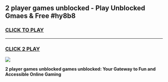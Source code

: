 
## 2 player games unblocked - Play Unblocked Gmaes & Free #hy8b8
<h3>
<a href="https://news.freeplayer.one?title=2_player_games_unblocked&ref=03M">CLICK TO PLAY</a></h3>
<hr>

<h3>
<a href="https://news.freeplayer.one?title=2_player_games_unblocked&ref=03M">CLICK 2 PLAY</a>
  
</h3>

<a href="https://news.freeplayer.one?title=2_player_games_unblocked&ref=03M"><img src="https://clearcache.store/games.png"></a>


**2 player games unblocked games unblocked: Your Gateway to Fun and Accessible Online Gaming**

